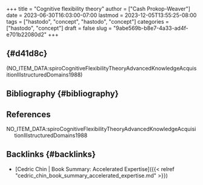 +++
title = "Cognitive flexibility theory"
author = ["Cash Prokop-Weaver"]
date = 2023-06-30T16:03:00-07:00
lastmod = 2023-12-05T13:55:25-08:00
tags = ["hastodo", "concept", "hastodo", "concept"]
categories = ["hastodo", "concept"]
draft = false
slug = "9abe569b-b8e7-4a33-ad4f-e701b22080d2"
+++

##  {#d41d8c}

(NO_ITEM_DATA:spiroCognitiveFlexibilityTheoryAdvancedKnowledgeAcquisitionIllstructuredDomains1988)


## Bibliography {#bibliography}

## References

<style>.csl-entry{text-indent: -1.5em; margin-left: 1.5em;}</style><div class="csl-bib-body">
  <div class="csl-entry">NO_ITEM_DATA:spiroCognitiveFlexibilityTheoryAdvancedKnowledgeAcquisitionIllstructuredDomains1988</div>
</div>


## Backlinks {#backlinks}

-   [Cedric Chin | Book Summary: Accelerated Expertise]({{< relref "cedric_chin_book_summary_accelerated_expertise.md" >}})
